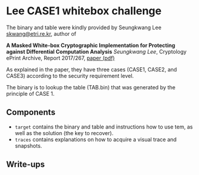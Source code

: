 # Lee CASE1 whitebox challenge

The binary and table were kindly provided by Seungkwang Lee <skwang@etri.re.kr>, author of

**A Masked White-box Cryptographic Implementation for Protecting against Differential Computation Analysis**
_Seungkwang Lee_, Cryptology ePrint Archive, Report 2017/267, [paper (pdf)](https://eprint.iacr.org/2017/267.pdf)

As explained in the paper, they have three cases (CASE1, CASE2, and CASE3) according to the security requirement level.

The binary is to lookup the table (TAB.bin) that was generated by the principle of CASE 1.

Components
----------

* `target` contains the binary and table and instructions how to use tem, as well as the solution (the key to recover).
* `traces` contains explanations on how to acquire a visual trace and snapshots.

Write-ups
---------
